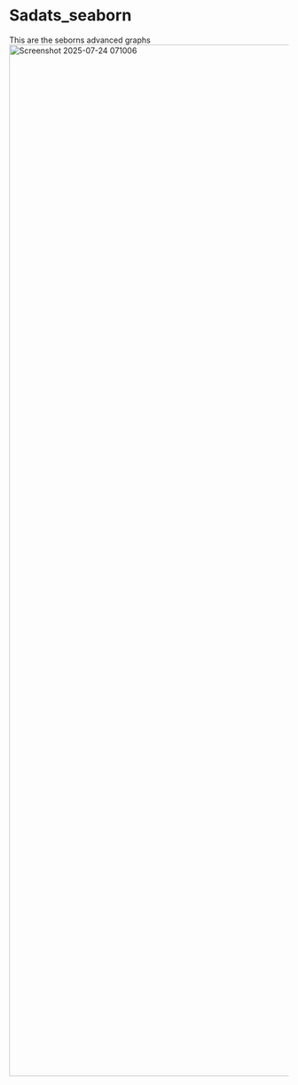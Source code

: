 # Sadats_seaborn
This are the seborns advanced graphs
<img width="2935" height="1862" alt="Screenshot 2025-07-24 071006" src="https://github.com/user-attachments/assets/abf60ea9-cf2c-46f9-879a-3e87e75316d3" />

